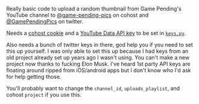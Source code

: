 Really basic code to upload a random thumbnail from Game Pending's YouTube channel to
[@game-pending-pics](https://cohost.org/game-pending-pics) on cohost and [@GamePendingPics](https://twitter.com/GamePendingPics) on twitter.

Needs a [cohost cookie](https://github.com/valknight/Cohost.py#retrieving-your-cookie)
and a [YouTube Data API key](https://developers.google.com/youtube/v3/docs)
to be set in [`keys.py`](keys.py).

Also needs a bunch of twitter keys in there, god help you if you need to set this up yourself.
I was only able to set this up because I had keys from an old project already set up years ago I wasn't using.
You can't make a new project now thanks to fucking Elon Musk. I've heard 1st party API keys are floating around ripped from iOS/android apps but I don't know who I'd ask for help getting those.

You'll probably want to change the `channel_id`, `uploads_playlist`,
and cohost `project` if you use this.

